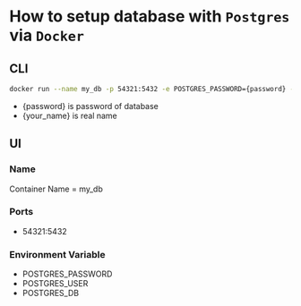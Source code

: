 # How to setup database with `Postgres` via `Docker`

## CLI
```bash
docker run --name my_db -p 54321:5432 -e POSTGRES_PASSWORD={password} -e POSTGRES_USER={your_name} -e POSTGRES_DB={your_name} postgres
```
- {password} is password of database
- {your_name} is real name

## UI
### Name
  Container Name = my_db
### Ports
  - 54321:5432
### Environment Variable
  - POSTGRES_PASSWORD
  - POSTGRES_USER
  - POSTGRES_DB
